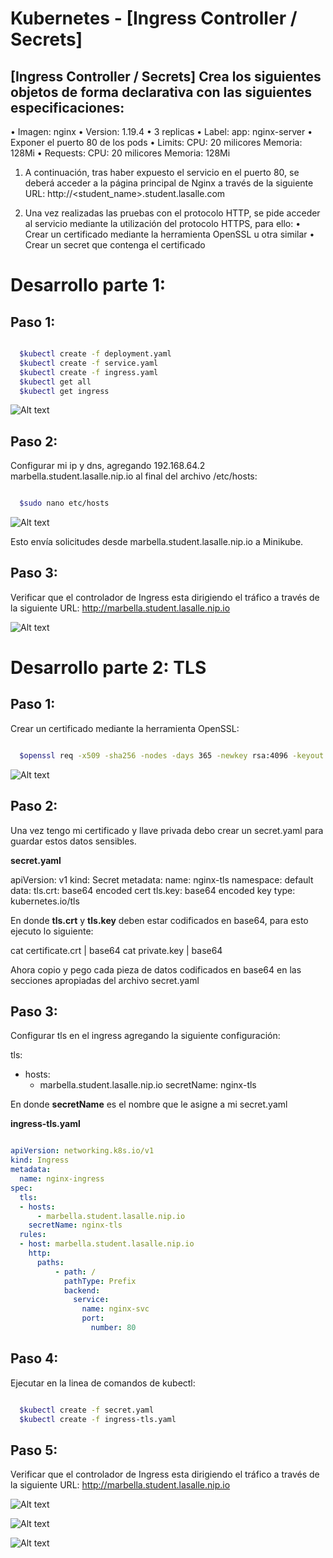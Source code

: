 # Kubernetes - [Ingress Controller / Secrets]

## [Ingress Controller / Secrets] Crea los siguientes objetos de forma declarativa con las siguientes especificaciones:
• Imagen: nginx
• Version: 1.19.4
• 3 replicas
• Label: app: nginx-server
• Exponer el puerto 80 de los pods
• Limits:
CPU: 20 milicores Memoria: 128Mi
• Requests:
CPU: 20 milicores Memoria: 128Mi

1. A continuación, tras haber expuesto el servicio en el puerto 80, se deberá acceder a la página principal de Nginx a través de la siguiente URL:
http://<student_name>.student.lasalle.com

2. Una vez realizadas las pruebas con el protocolo HTTP, se pide acceder al servicio mediante la utilización del protocolo HTTPS, para ello:
• Crear un certificado mediante la herramienta OpenSSL u otra similar
• Crear un secret que contenga el certificado

# Desarrollo parte 1:

## Paso 1:

```sh

  $kubectl create -f deployment.yaml
  $kubectl create -f service.yaml
  $kubectl create -f ingress.yaml
  $kubectl get all
  $kubectl get ingress

```

![Alt text](https://github.com/marbellacovino/kube-exercises/blob/main/hw-03/images/answer1/ingress1.0.png  "Ingress 1.0")

## Paso 2:

Configurar mi ip y dns, agregando 192.168.64.2 marbella.student.lasalle.nip.io al final del archivo /etc/hosts:

```sh

  $sudo nano etc/hosts

```
![Alt text](https://github.com/marbellacovino/kube-exercises/blob/main/hw-03/images/answer1/ingress1.2.png  "Ingress 1.2")

Esto envía solicitudes desde marbella.student.lasalle.nip.io a Minikube.

## Paso 3:

Verificar que el controlador de Ingress esta dirigiendo el tráfico a través de la siguiente URL:
http://marbella.student.lasalle.nip.io

![Alt text](https://github.com/marbellacovino/kube-exercises/blob/main/hw-03/images/answer1/ingress1.3.png  "Ingress 1.3")

# Desarrollo parte 2: TLS

## Paso 1: 

Crear un certificado mediante la herramienta OpenSSL:

```sh

  $openssl req -x509 -sha256 -nodes -days 365 -newkey rsa:4096 -keyout private.key -out certificate.crt

```
![Alt text](https://github.com/marbellacovino/kube-exercises/blob/main/hw-03/images/answer1/ingress1.4.png  "Ingress 1.4")

## Paso 2:

Una vez tengo mi certificado y llave privada debo crear un secret.yaml para guardar estos datos sensibles.

**secret.yaml**

apiVersion: v1
kind: Secret
metadata:
  name: nginx-tls
  namespace: default
data:
  tls.crt: base64 encoded cert
  tls.key: base64 encoded key
type: kubernetes.io/tls

En donde **tls.crt** y **tls.key** deben estar codificados en base64, para esto ejecuto lo siguiente:

cat certificate.crt | base64
cat private.key | base64

Ahora copio y pego cada pieza de datos codificados en base64 en las secciones apropiadas del archivo secret.yaml

## Paso 3:

Configurar tls en el ingress agregando la siguiente configuración:

tls:
  - hosts:
      - marbella.student.lasalle.nip.io
    secretName: nginx-tls

En donde **secretName** es el nombre que le asigne a mi secret.yaml

**ingress-tls.yaml**
```yaml

apiVersion: networking.k8s.io/v1
kind: Ingress
metadata:
  name: nginx-ingress
spec:
  tls:
  - hosts:
      - marbella.student.lasalle.nip.io
    secretName: nginx-tls
  rules:
  - host: marbella.student.lasalle.nip.io
    http:
      paths:
          - path: /
            pathType: Prefix
            backend:
              service:
                name: nginx-svc
                port:
                  number: 80

```
## Paso 4:

Ejecutar en la linea de comandos de kubectl:

```sh

  $kubectl create -f secret.yaml
  $kubectl create -f ingress-tls.yaml

```
## Paso 5:

Verificar que el controlador de Ingress esta dirigiendo el tráfico a través de la siguiente URL:
http://marbella.student.lasalle.nip.io

![Alt text](https://github.com/marbellacovino/kube-exercises/blob/main/hw-03/images/answer1/ingress1.5.png  "Ingress 1.5")

![Alt text](https://github.com/marbellacovino/kube-exercises/blob/main/hw-03/images/answer1/ingress1.6.png  "Ingress 1.6")

![Alt text](https://github.com/marbellacovino/kube-exercises/blob/main/hw-03/images/answer1/ingress1.7.png  "Ingress 1.7")